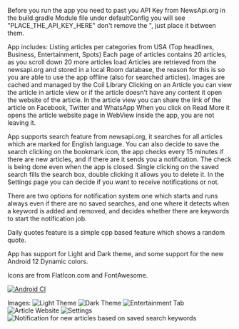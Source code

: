 Before you run the app you need to past you API Key from NewsApi.org in the build.gradle Module file under defaultConfig
you will see "PLACE_THE_API_KEY_HERE" don't remove the \", just place it between them.

App includes:
Listing articles per categories from USA (Top headlines, Business, Entertainment, Spots)
Each page of articles contains 20 articles, as you scroll down 20 more articles load
Articles are retrieved from the newsapi.org and stored in a local Room database, the reason for this is so you are able to use the app offline (also for searched articles).
Images are cached and managed by the Coil Library
Clicking on an Article you can view the article in article view or if the article doesn't have any content it open the website of the article.
In the article view you can share the link of the article on Facebook, Twitter and WhatsApp
When you click on Read More it opens the article website page in WebView inside the app, you are not leaving it.

App supports search feature from newsapi.org, it searches for all articles which are marked for English language.
You can also decide to save the search clicking on the bookmark icon, the app checks every 15 minutes if there are new articles, and if there are it sends you a notification.
The check is being done even when the app is closed.
Single clicking on the saved search fills the search box, double clicking it allows you to delete it.
In the Settings page you can decide if you want to receive notifications or not.

There are two options for notification system one which starts and runs always even if there are no saved searches,
and one where it detects when a keyword is added and removed, and decides whether there are keywords to start
the notification job.

Daily quotes feature is a simple cpp based feature which shows a random quote.

App has support for Light and Dark theme, and some support for the new Android 12 Dynamic colors.

Icons are from FlatIcon.com and FontAwesome.

[![Android CI](https://github.com/isrna/NewsAndroidApp/actions/workflows/android.yml/badge.svg)](https://github.com/isrna/NewsAndroidApp/actions/workflows/android.yml)

Images:
![Light Theme](https://raw.githubusercontent.com/isrna/NewsAndroidApp/main/screenshots/app_light.png)
![Dark Theme](https://raw.githubusercontent.com/isrna/NewsAndroidApp/main/screenshots/app_dark.png)
![Entertainment Tab](https://raw.githubusercontent.com/isrna/NewsAndroidApp/main/screenshots/entertainment.png)
![Article Website](https://raw.githubusercontent.com/isrna/NewsAndroidApp/main/screenshots/article_website.png)
![Settings](https://raw.githubusercontent.com/isrna/NewsAndroidApp/main/screenshots/settings.png)
![Notification for new articles based on saved search keywords](https://raw.githubusercontent.com/isrna/NewsAndroidApp/main/screenshots/notification_new_articles.png)
